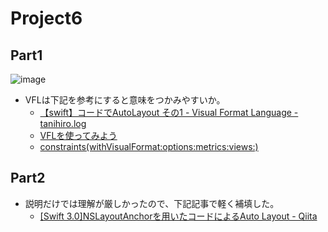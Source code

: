 # Project6
## Part1

![image](https://i.imgur.com/VhYKLiM.png)

- VFLは下記を参考にすると意味をつかみやすいか。
    - [【swift】コードでAutoLayout その1 \- Visual Format Language \- tanihiro\.log](http://tanihiro.hatenablog.com/entry/2016/02/18/235912)
    - [VFLを使ってみよう](https://blog.personal-factory.com/2016/01/16/use-visual-format-language-with-auto-layout/)
    - [constraints\(withVisualFormat:options:metrics:views:\)](https://developer.apple.com/documentation/uikit/nslayoutconstraint/1526944-constraints)
    
## Part2

- 説明だけでは理解が厳しかったので、下記記事で軽く補填した。
    - [\[Swift 3\.0\]NSLayoutAnchorを用いたコードによるAuto Layout \- Qiita](https://qiita.com/shindooo/items/36d2e8bf9d8ba3fa4ed5)


